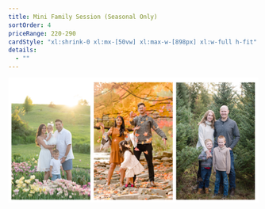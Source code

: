 ```yaml
---
title: Mini Family Session (Seasonal Only)
sortOrder: 4
priceRange: 220-290
cardStyle: "xl:shrink-0 xl:mx-[50vw] xl:max-w-[898px] xl:w-full h-fit"
details:
  - ""
---
```


![Mini Family Session](../../assets/seasons.jpg)
